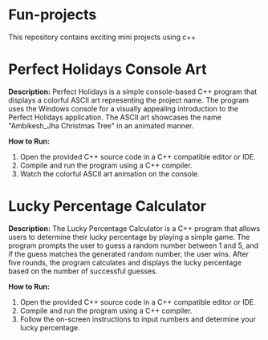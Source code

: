 # Fun-projects
This repository contains exciting mini projects using c++
# Perfect Holidays Console Art


**Description:**
Perfect Holidays is a simple console-based C++ program that displays a colorful ASCII art representing the project name. The program uses the Windows console for a visually appealing introduction to the Perfect Holidays application. The ASCII art showcases the name "Ambikesh_Jha Christmas Tree" in an animated manner.

**How to Run:**
1. Open the provided C++ source code in a C++ compatible editor or IDE.
2. Compile and run the program using a C++ compiler.
3. Watch the colorful ASCII art animation on the console.


# Lucky Percentage Calculator

**Description:**
The Lucky Percentage Calculator is a C++ program that allows users to determine their lucky percentage by playing a simple game. The program prompts the user to guess a random number between 1 and 5, and if the guess matches the generated random number, the user wins. After five rounds, the program calculates and displays the lucky percentage based on the number of successful guesses.

**How to Run:**
1. Open the provided C++ source code in a C++ compatible editor or IDE.
2. Compile and run the program using a C++ compiler.
3. Follow the on-screen instructions to input numbers and determine your lucky percentage.

